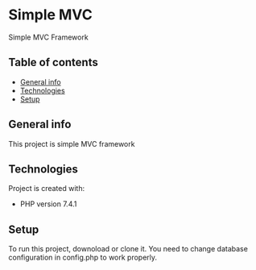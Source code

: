 # Simple MVC
Simple MVC Framework

## Table of contents
* [General info](#general-info)
* [Technologies](#technologies)
* [Setup](#setup)

## General info
This project is simple MVC framework
	
## Technologies
Project is created with:
* PHP version 7.4.1
	
## Setup
To run this project, downoload or clone it.
You need to change database configuration in config.php to work properly.  
